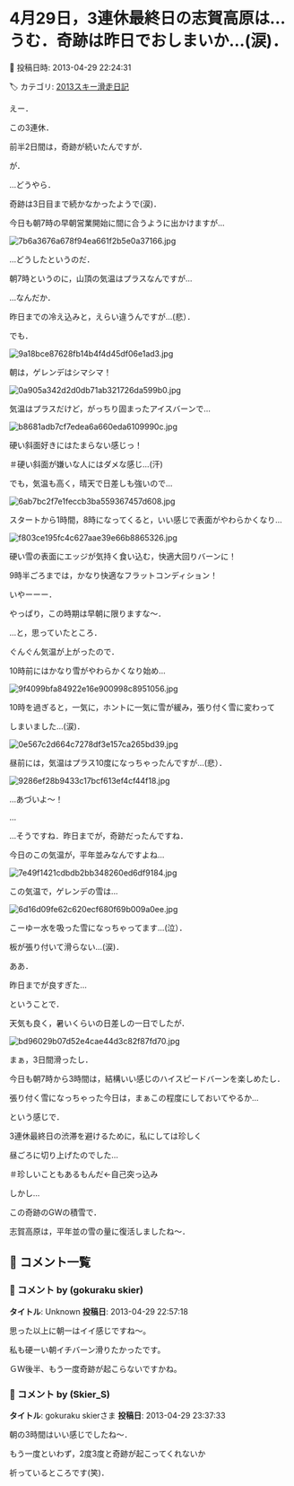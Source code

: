 # 4月29日，3連休最終日の志賀高原は…うむ．奇跡は昨日でおしまいか…(涙)．

📅 投稿日時: 2013-04-29 22:24:31

🏷️ カテゴリ: [2013スキー滑走日記](c91dbe557f9a69230b1600e48622fdd61.md)

えー．


この3連休．


前半2日間は，奇跡が続いたんですが．


が．


…どうやら．


奇跡は3日目まで続かなかったようで(涙)．





今日も朝7時の早朝営業開始に間に合うように出かけますが…




![7b6a3676a678f94ea661f2b5e0a37166.jpg](images/7b6a3676a678f94ea661f2b5e0a37166.jpg)




…どうしたというのだ．


朝7時というのに，山頂の気温はプラスなんですが…


…なんだか．


昨日までの冷え込みと，えらい違うんですが…(悲）．





でも．




![9a18bce87628fb14b4f4d45df06e1ad3.jpg](images/9a18bce87628fb14b4f4d45df06e1ad3.jpg)




朝は，ゲレンデはシマシマ！




![0a905a342d2d0db71ab321726da599b0.jpg](images/0a905a342d2d0db71ab321726da599b0.jpg)




気温はプラスだけど，がっちり固まったアイスバーンで…




![b8681adb7cf7edea6a660eda6109990c.jpg](images/b8681adb7cf7edea6a660eda6109990c.jpg)




硬い斜面好きにはたまらない感じっ！


＃硬い斜面が嫌いな人にはダメな感じ…(汗)





でも，気温も高く，晴天で日差しも強いので…




![6ab7bc2f7e1feccb3ba559367457d608.jpg](images/6ab7bc2f7e1feccb3ba559367457d608.jpg)




スタートから1時間，8時になってくると，いい感じで表面がやわらかくなり…




![f803ce195fc4c627aae39e66b8865326.jpg](images/f803ce195fc4c627aae39e66b8865326.jpg)




硬い雪の表面にエッジが気持く食い込む，快適大回りバーンに！


9時半ごろまでは，かなり快適なフラットコンディション！





いやーーー．


やっぱり，この時期は早朝に限りますな～．





…と，思っていたところ．


ぐんぐん気温が上がったので．


10時前にはかなり雪がやわらかくなり始め…




![9f4099bfa84922e16e900998c8951056.jpg](images/9f4099bfa84922e16e900998c8951056.jpg)




10時を過ぎると，一気に，ホントに一気に雪が緩み，張り付く雪に変わって


しまいました…(涙)．




![0e567c2d664c7278df3e157ca265bd39.jpg](images/0e567c2d664c7278df3e157ca265bd39.jpg)







昼前には，気温はプラス10度になっちゃったんですが…(悲）．




![9286ef28b9433c17bcf613ef4cf44f18.jpg](images/9286ef28b9433c17bcf613ef4cf44f18.jpg)




…あづいよ～！


…


…そうですね．昨日までが，奇跡だったんですね．


今日のこの気温が，平年並みなんですよね…




![7e49f1421cdbdb2bb348260ed6df9184.jpg](images/7e49f1421cdbdb2bb348260ed6df9184.jpg)




この気温で，ゲレンデの雪は…




![6d16d09fe62c620ecf680f69b009a0ee.jpg](images/6d16d09fe62c620ecf680f69b009a0ee.jpg)




こーゆー水を吸った雪になっちゃってます…(泣）．


板が張り付いて滑らない…(涙)．


ああ．


昨日までが良すぎた…





ということで．


天気も良く，暑いくらいの日差しの一日でしたが．




![bd96029b07d52e4cae44d3c82f87fd70.jpg](images/bd96029b07d52e4cae44d3c82f87fd70.jpg)




まぁ，3日間滑ったし．


今日も朝7時から3時間は，結構いい感じのハイスピードバーンを楽しめたし．


張り付く雪になっちゃった今日は，まぁこの程度にしておいてやるか…


という感じで．


3連休最終日の渋滞を避けるために，私にしては珍しく


昼ごろに切り上げたのでした…


＃珍しいこともあるもんだ←自己突っ込み





しかし…


この奇跡のGWの積雪で．


志賀高原は，平年並の雪の量に復活しましたね～．

## 💬 コメント一覧

### 💬 コメント by (gokuraku skier)
**タイトル**: Unknown
**投稿日**: 2013-04-29 22:57:18

思った以上に朝一はイイ感じですね～。



私も硬ーい朝イチバーン滑りたかったです。



ＧＷ後半、もう一度奇跡が起こらないですかね。

### 💬 コメント by (Skier_S)
**タイトル**: gokuraku skierさま
**投稿日**: 2013-04-29 23:37:33

朝の3時間はいい感じでしたね～．



もう一度といわず，2度3度と奇跡が起こってくれないか

祈っているところです(笑)．

